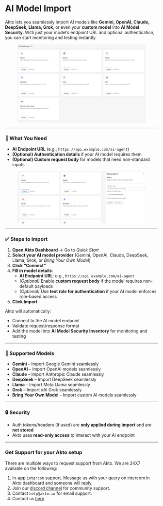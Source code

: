 # AI Model Import

Akto lets you seamlessly import AI models like **Gemini, OpenAI, Claude, DeepSeek, Llama, Grok**, or even your **custom model** into **AI Model Security**. With just your model’s endpoint URL and optional authentication, you can start monitoring and testing instantly.

<figure><img src="../../.gitbook/assets/image (139).png" alt=""><figcaption></figcaption></figure>

***

### 🔧 What You Need

* **AI Endpoint URL** (e.g., `https://api.example.com/ai-agent`)
* **(Optional) Authentication details** if your AI model requires them
* **(Optional) Custom request body** for models that need non-standard inputs

<figure><img src="../../.gitbook/assets/image (140).png" alt=""><figcaption></figcaption></figure>

***

### ✅ Steps to Import

1. **Open Akto Dashboard** → Go to _Quick Start_
2. **Select your AI model provider** (Gemini, OpenAI, Claude, DeepSeek, Llama, Grok, or _Bring Your Own Model_)
3. **Click “Connect”**
4. **Fill in model details**:
   * **AI Endpoint URL**: e.g., `https://api.example.com/ai-agent`
   * _(Optional)_ Enable **custom request body** if the model requires non-default payloads
   * _(Optional)_ Use **test role for authentication** if your AI model enforces role-based access
5. **Click Import**

Akto will automatically:

* Connect to the AI model endpoint
* Validate request/response format
* Add the model into **AI Model Security Inventory** for monitoring and testing

***

### 📂 Supported Models

* **Gemini** – Import Google Gemini seamlessly
* **OpenAI** – Import OpenAI models seamlessly
* **Claude** – Import Anthropic Claude seamlessly
* **DeepSeek** – Import DeepSeek seamlessly
* **Llama** – Import Meta Llama seamlessly
* **Grok** – Import xAI Grok seamlessly
* **Bring Your Own Model** – Import custom AI models seamlessly

***

### 🔒 Security

* Auth tokens/headers (if used) are **only applied during import** and are **not stored**
* Akto uses **read-only access** to interact with your AI endpoint

***

### Get Support for your Akto setup

There are multiple ways to request support from Akto. We are 24X7 available on the following:

1. In-app `intercom` support. Message us with your query on intercom in Akto dashboard and someone will reply.
2. Join our [discord channel](https://www.akto.io/community) for community support.
3. Contact `help@akto.io` for email support.
4. Contact us [here](https://www.akto.io/contact-us).
